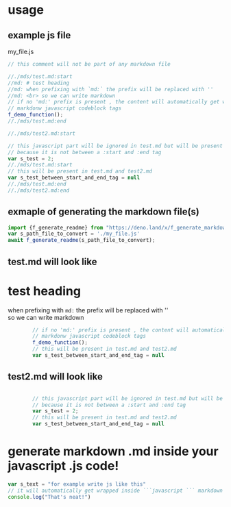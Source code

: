 # usage
## example js file 
my_file.js
```javascript 
// this comment will not be part of any markdown file

//./mds/test.md:start
//md: # test heading
//md: when prefixing with `md:` the prefix will be replaced with ''
//md: <br> so we can write markdown 
// if no 'md:' prefix is present , the content will automatically get wrapped between 
// markdonw javascript codeblock tags
f_demo_function(); 
//./mds/test.md:end

//./mds/test2.md:start

// this javascript part will be ignored in test.md but will be present in test2.md
// because it is not between a :start and :end tag
var s_test = 2;
//./mds/test.md:start
// this will be present in test.md and test2.md
var s_test_between_start_and_end_tag = null 
//./mds/test.md:end
//./mds/test2.md:end
```
## exmaple of generating the markdown file(s)
```javascript
import {f_generate_readme} from "https://deno.land/x/f_generate_markdown@[version]/mod.ts";
var s_path_file_to_convert = './my_file.js'
await f_generate_readme(s_path_file_to_convert);

```
## test.md will look like 
<!-- {"s_msg":"this file was automatically generated","s_by":"f_generate_readme.module.js","s_ts_created":"Wed Feb 22 2023 17:20:19 GMT+0100 (Central European Standard Time)","n_ts_created":1677082819393} -->
# test heading
when prefixing with `md:` the prefix will be replaced with ''
<br> so we can write markdown
```javascript
        // if no 'md:' prefix is present , the content will automatically get wrapped between 
        // markdonw javascript codeblock tags
        f_demo_function(); 
        // this will be present in test.md and test2.md
        var s_test_between_start_and_end_tag = null 
```

## test2.md will look like 
<!-- {"s_msg":"this file was automatically generated","s_by":"f_generate_readme.module.js","s_ts_created":"Wed Feb 22 2023 17:20:19 GMT+0100 (Central European Standard Time)","n_ts_created":1677082819394} -->
```javascript

        // this javascript part will be ignored in test.md but will be present in test2.md
        // because it is not between a :start and :end tag
        var s_test = 2;
        // this will be present in test.md and test2.md
        var s_test_between_start_and_end_tag = null 
```

# generate markdown .md inside your javascript .js code!
```javascript
var s_text = "for example write js like this"
// it will automatically get wrapped inside ```javascript ``` markdown code tags
console.log("That's neat!")
```
